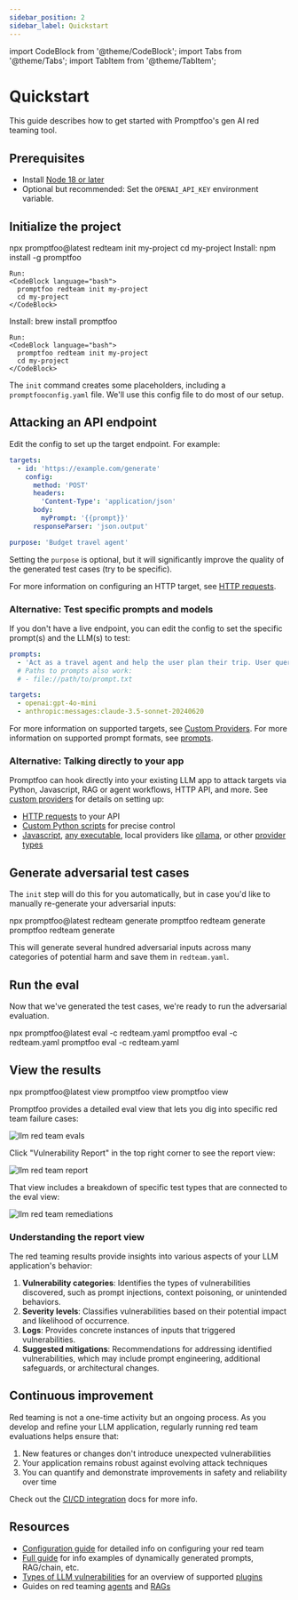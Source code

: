 ```yaml
---
sidebar_position: 2
sidebar_label: Quickstart
---
```


import CodeBlock from '@theme/CodeBlock';
import Tabs from '@theme/Tabs';
import TabItem from '@theme/TabItem';

# Quickstart

This guide describes how to get started with Promptfoo's gen AI red teaming tool.

## Prerequisites

- Install [Node 18 or later](https://nodejs.org/en/download/package-manager/)
- Optional but recommended: Set the `OPENAI_API_KEY` environment variable.

## Initialize the project

<Tabs groupId="installation-method">
  <TabItem value="npx" label="npx" default>
    <CodeBlock language="bash">
      npx promptfoo@latest redteam init my-project
      cd my-project
    </CodeBlock>
  </TabItem>
  <TabItem value="npm" label="npm">
    Install:
    <CodeBlock language="bash">
      npm install -g promptfoo
    </CodeBlock>

    Run:
    <CodeBlock language="bash">
      promptfoo redteam init my-project
      cd my-project
    </CodeBlock>

  </TabItem>
  <TabItem value="brew" label="brew">
    Install:
    <CodeBlock language="bash">
      brew install promptfoo
    </CodeBlock>

    Run:
    <CodeBlock language="bash">
      promptfoo redteam init my-project
      cd my-project
    </CodeBlock>

  </TabItem>
</Tabs>

The `init` command creates some placeholders, including a `promptfooconfig.yaml` file. We'll use this config file to do most of our setup.

## Attacking an API endpoint

Edit the config to set up the target endpoint. For example:

```yaml
targets:
  - id: 'https://example.com/generate'
    config:
      method: 'POST'
      headers:
        'Content-Type': 'application/json'
      body:
        myPrompt: '{{prompt}}'
      responseParser: 'json.output'

purpose: 'Budget travel agent'
```

Setting the `purpose` is optional, but it will significantly improve the quality of the generated test cases (try to be specific).

For more information on configuring an HTTP target, see [HTTP requests](/docs/providers/http/).

### Alternative: Test specific prompts and models

If you don't have a live endpoint, you can edit the config to set the specific prompt(s) and the LLM(s) to test:

```yaml
prompts:
  - 'Act as a travel agent and help the user plan their trip. User query: {{query}}'
  # Paths to prompts also work:
  # - file://path/to/prompt.txt

targets:
  - openai:gpt-4o-mini
  - anthropic:messages:claude-3.5-sonnet-20240620
```

For more information on supported targets, see [Custom Providers](/docs/red-team/configuration/#custom-providerstargets). For more information on supported prompt formats, see [prompts](/docs/configuration/parameters/#prompts).

### Alternative: Talking directly to your app

Promptfoo can hook directly into your existing LLM app to attack targets via Python, Javascript, RAG or agent workflows, HTTP API, and more. See [custom providers](/docs/red-team/configuration/#custom-providerstargets) for details on setting up:

- [HTTP requests](/docs/red-team/configuration/#http-requests) to your API
- [Custom Python scripts](/docs/red-team/configuration/#custom-scripts) for precise control
- [Javascript](/docs/providers/custom-api/), [any executable](/docs/providers/custom-script/), local providers like [ollama](/docs/providers/ollama/), or other [provider types](/docs/providers/)

## Generate adversarial test cases

The `init` step will do this for you automatically, but in case you'd like to manually re-generate your adversarial inputs:

<Tabs groupId="installation-method">
  <TabItem value="npx" label="npx" default>
    <CodeBlock language="bash">
      npx promptfoo@latest redteam generate
    </CodeBlock>
  </TabItem>
  <TabItem value="npm" label="npm">
    <CodeBlock language="bash">
      promptfoo redteam generate
    </CodeBlock>
  </TabItem>
  <TabItem value="brew" label="brew">
    <CodeBlock language="bash">
      promptfoo redteam generate
    </CodeBlock>
  </TabItem>
</Tabs>

This will generate several hundred adversarial inputs across many categories of potential harm and save them in `redteam.yaml`.

## Run the eval

Now that we've generated the test cases, we're ready to run the adversarial evaluation.

<Tabs groupId="installation-method">
  <TabItem value="npx" label="npx" default>
    <CodeBlock language="bash">
      npx promptfoo@latest eval -c redteam.yaml
    </CodeBlock>
  </TabItem>
  <TabItem value="npm" label="npm">
    <CodeBlock language="bash">
      promptfoo eval -c redteam.yaml
    </CodeBlock>
  </TabItem>
  <TabItem value="brew" label="brew">
    <CodeBlock language="bash">
      promptfoo eval -c redteam.yaml
    </CodeBlock>
  </TabItem>
</Tabs>

## View the results

<Tabs groupId="installation-method">
  <TabItem value="npx" label="npx" default>
    <CodeBlock language="bash">
      npx promptfoo@latest view
    </CodeBlock>
  </TabItem>
  <TabItem value="npm" label="npm">
    <CodeBlock language="bash">
      promptfoo view
    </CodeBlock>
  </TabItem>
  <TabItem value="brew" label="brew">
    <CodeBlock language="bash">
      promptfoo view
    </CodeBlock>
  </TabItem>
</Tabs>

Promptfoo provides a detailed eval view that lets you dig into specific red team failure cases:

![llm red team evals](/img/docs/redteam-results.png)

Click "Vulnerability Report" in the top right corner to see the report view:

![llm red team report](/img/riskreport-1@2x.png)

That view includes a breakdown of specific test types that are connected to the eval view:

![llm red team remediations](/img/riskreport-2.png)

### Understanding the report view

The red teaming results provide insights into various aspects of your LLM application's behavior:

1. **Vulnerability categories**: Identifies the types of vulnerabilities discovered, such as prompt injections, context poisoning, or unintended behaviors.
2. **Severity levels**: Classifies vulnerabilities based on their potential impact and likelihood of occurrence.
3. **Logs**: Provides concrete instances of inputs that triggered vulnerabilities.
4. **Suggested mitigations**: Recommendations for addressing identified vulnerabilities, which may include prompt engineering, additional safeguards, or architectural changes.

## Continuous improvement

Red teaming is not a one-time activity but an ongoing process. As you develop and refine your LLM application, regularly running red team evaluations helps ensure that:

1. New features or changes don't introduce unexpected vulnerabilities
2. Your application remains robust against evolving attack techniques
3. You can quantify and demonstrate improvements in safety and reliability over time

Check out the [CI/CD integration](/docs/integrations/ci-cd/) docs for more info.

## Resources

- [Configuration guide](/docs/red-team/configuration/) for detailed info on configuring your red team
- [Full guide](/docs/guides/llm-redteaming) for info examples of dynamically generated prompts, RAG/chain, etc.
- [Types of LLM vulnerabilities](/docs/red-team/llm-vulnerability-types/) for an overview of supported [plugins](/docs/category/plugins/)
- Guides on red teaming [agents](/docs/red-team/agents/) and [RAGs](/docs/red-team/rag/)
